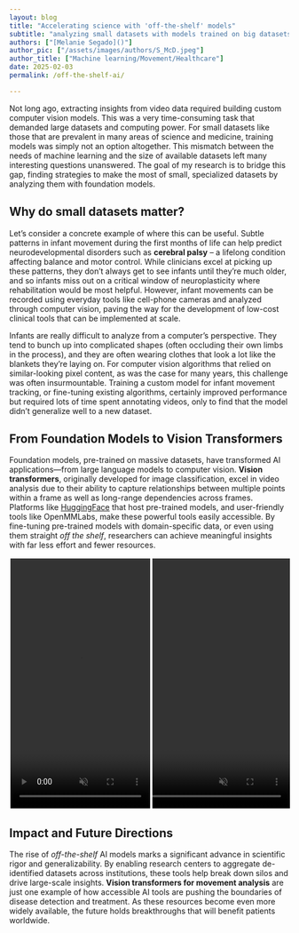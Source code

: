 ```yaml
---
layout: blog
title: "Accelerating science with 'off-the-shelf' models"
subtitle: "analyzing small datasets with models trained on big datasets"
authors: ["[Melanie Segado]()"]
author_pic: ["/assets/images/authors/S_McD.jpeg"]
author_title: ["Machine learning/Movement/Healthcare"]
date: 2025-02-03
permalink: /off-the-shelf-ai/

---
```



Not long ago, extracting insights from video data required building custom computer vision models. This was a very time-consuming task that demanded large datasets and computing power. For small datasets like those that are prevalent in many areas of science and medicine, training models was simply not an option altogether. This mismatch between the needs of machine learning and the size of available datasets left many interesting questions unanswered. The goal of my research is to bridge this gap, finding strategies to make the most of small, specialized datasets by analyzing them with foundation models.

## Why do small datasets matter?

Let’s consider a concrete example of where this can be useful. Subtle patterns in infant movement during the first months of life can help predict neurodevelopmental disorders such as **cerebral palsy** – a lifelong condition affecting balance and motor control. While clinicians excel at picking up these patterns, they don’t always get to see infants until they’re much older, and so infants miss out on a critical window of neuroplasticity where rehabilitation would be most helpful. However, infant movements can be recorded using everyday tools like cell-phone cameras and analyzed through computer vision, paving the way for the development of low-cost clinical tools that can be implemented at scale.

Infants are really difficult to analyze from a computer’s perspective. They tend to bunch up into complicated shapes (often occluding their own limbs in the process), and they are often wearing clothes that look a lot like the blankets they’re laying on. For computer vision algorithms that relied on similar-looking pixel content, as was the case for many years, this challenge was often insurmountable. Training a custom model for infant movement tracking, or fine-tuning existing algorithms, certainly improved performance but required lots of time spent annotating videos, only to find that the model didn’t generalize well to a new dataset.

## From Foundation Models to Vision Transformers

Foundation models, pre-trained on massive datasets, have transformed AI applications—from large language models to computer vision. **Vision transformers**, originally developed for image classification, excel in video analysis due to their ability to capture relationships between multiple points within a frame as well as long-range dependencies across frames. Platforms like [HuggingFace](https://huggingface.co/) that host pre-trained models, and user-friendly tools like OpenMMLabs, make these powerful tools easily accessible. By fine-tuning pre-trained models with domain-specific data, or even using them straight *off the shelf*, researchers can achieve meaningful insights with far less effort and fewer resources.


<div class="video-container">
    <video id="video1" src="../assets/post_assets/2025-03-01-Melanie-Segado/openpose.mp4" autoplay loop muted></video>
    <video id="video2" class="video-overlay" src="../assets/post_assets/2025-03-01-Melanie-Segado/vitposeh.mp4" autoplay loop muted></video>
    <div class="slider" id="slider"></div>
</div>
<script>
    document.addEventListener("DOMContentLoaded", function () {
        const slider = document.getElementById('slider');
        const videoOverlay = document.getElementById('video2');
        const container = document.querySelector('.video-container');

        const video1 = document.getElementById('video1');
        const video2 = document.getElementById('video2');

        // Sync video playback
        video1.addEventListener('play', () => video2.play());
        video1.addEventListener('pause', () => video2.pause());
        video1.addEventListener('seeked', () => (video2.currentTime = video1.currentTime));

        slider.addEventListener('mousedown', () => {
            document.addEventListener('mousemove', moveSlider);
            document.addEventListener('mouseup', () => {
                document.removeEventListener('mousemove', moveSlider);
            });
        });

        function moveSlider(e) {
            let rect = container.getBoundingClientRect();
            let position = ((e.clientX - rect.left) / rect.width) * 100;
            position = Math.max(0, Math.min(100, position));
            slider.style.left = position + '%';
            videoOverlay.style.width = position + '%';
        }
    });
</script>

<style>
    .video-container {
        position: relative;
        width: 100%;
        max-width: 800px;
        height: 450px;
        overflow: hidden;
        border: 2px solid white;
    }

    .video-wrapper {
        position: relative;
        width: 100%;
        height: 100%;
    }

    video {
        position: absolute;
        width: 100%;
        height: 100%;
        object-fit: cover;
    }

    .video-overlay {
        width: 50%;
        overflow: hidden;
    }

    .slider {
        position: absolute;
        top: 0;
        left: 50%;
        width: 4px;
        height: 100%;
        background: white;
        cursor: ew-resize;
        z-index: 10;
    }
</style>


## Impact and Future Directions

The rise of *off-the-shelf* AI models marks a significant advance in scientific rigor and generalizability. By enabling research centers to aggregate de-identified datasets across institutions, these tools help break down silos and drive large-scale insights. **Vision transformers for movement analysis** are just one example of how accessible AI tools are pushing the boundaries of disease detection and treatment. As these resources become even more widely available, the future holds breakthroughs that will benefit patients worldwide.

